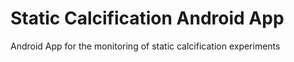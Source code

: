 # Static Calcification Android App
Android App for the monitoring of static calcification experiments
